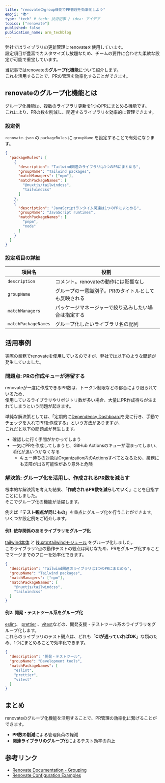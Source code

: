 ```yaml
---
title: "renovateのgroup機能でPR管理を効率化しよう"
emoji: "📚"
type: "tech" # tech: 技術記事 / idea: アイデア
topics: ["renovate"]
published: false
publication_name: arm_techblog
---
```


弊社ではライブラリの更新管理にrenovateを使用しています。  
設定項目が豊富でカスタマイズし放題なため、チームの要件に合わせた柔軟な設定が可能で重宝しています。

当記事ではrenovateの**グループ化機能**について紹介します。  
これを活用することで、PRの管理を効率化することができます。

## renovateのグループ化機能とは

グループ化機能は、複数のライブラリ更新を1つのPRにまとめる機能です。  
これにより、PRの数を削減し、関連するライブラリを効率的に管理できます。

### 設定例

`renovate.json` の `packageRules` に `groupName` を設定することで有効になります。

```json
{
  "packageRules": [
    {
      "description": "Tailwind関連のライブラリは1つのPRにまとめる",
      "groupName": "Tailwind packages",
      "matchManagers": ["npm"],
      "matchPackageNames": [
        "@nuxtjs/tailwindcss",
        "tailwindcss"
      ]
    },
    {
      "description": "JavaScriptランタイム関連は1つのPRにまとめる",
      "groupName": "JavaScript runtimes",
      "matchPackageNames": [
        "pnpm",
        "node"
      ]
    }
  ]
}
```

### 設定項目の詳細

| 項目名 | 役割 |
|--------|------|
| `description` | コメント。renovateの動作には影響なし |
| `groupName` | グループの一意識別子。PRのタイトルとしても反映される |
| `matchManagers` | パッケージマネージャーで絞り込みしたい場合は指定する |
| `matchPackageNames` | グループ化したいライブラリ名の配列 |

## 活用事例

実際の業務でrenovateを使用しているのですが、弊社では以下のような問題が発生していました。

### 問題点: **PRの作成キューが滞留する**

renovateが一度に作成できるPR数は、トークン制限などの都合により限られているため、  
使用しているライブラリやリポジトリ数が多い場合、大量にPR作成待ちが生まれてしまうという問題が起きます。

単純な解決策としては、「定期的に[Dependency Dashboard](https://docs.renovatebot.com/key-concepts/dashboard/)を見に行き、手動でチェックを入れてPRを作成する」という方法がありますが、  
これだと以下の問題点が発生します。

- 確認しに行く手間がかかってしまう
- 一気にPRを作成してしまうと、GitHub Actionsのキューが溜まってしまい、消化が追いつかなくなる
  - キュー待ちの対象はOrganization内のActionsすべてとなるため、業務にも支障が出る可能性があり意外と危険

### 解決策: **グループ化を活用し、作成されるPR数を減らす**

根本的な解決策を考えた結果、「**作成されるPR数を減らしていく**」ことを目指すことにしました。  
そこでグループ化の機能が活躍します。  

例えば「**テスト観点が同じもの**」を重点にグループ化を行うことができます。
いくつか設定例をご紹介します。

#### 例1. 依存関係のあるライブラリをグループ化

[tailwind本体](https://tailwindcss.com/) と [Nuxtのtailwindモジュール](https://tailwindcss.nuxtjs.org/) をグループ化しました。  
このライブラリ2点の動作テストの観点は同じなため、PRをグループ化することでマージまでのフローを効率化できます。

```json
{
  "description": "Tailwind関連のライブラリは1つのPRにまとめる",
  "groupName": "Tailwind packages",
  "matchManagers": ["npm"],
  "matchPackageNames": [
    "@nuxtjs/tailwindcss",
    "tailwindcss"
  ]
}
```

#### 例2. 開発・テストツール系をグループ化

[eslint](https://eslint.org/)、 [prettier](https://prettier.io/) 、[vitest](https://vitest.dev/)などの、開発支援・テストツール系のライブラリをグループ化します。  
これらのライブラリのテスト観点は、どれも「**CIが通っていればOK**」な類のため、1つにまとめることで効率化できます。

```json
{
  "description": "開発・テストツール",
  "groupName": "Development tools",
  "matchPackageNames": [
    "eslint",
    "prettier",
    "vitest"
  ]
}
```

## まとめ

renovateのグループ化機能を活用することで、PR管理の効率化に繋げることができます。

- **PR数の削減**による管理負荷の軽減
- **関連ライブラリのグループ化**によるテスト効率の向上

## 参考リンク

- [Renovate Documentation - Grouping](https://docs.renovatebot.com/configuration-options/#group)
- [Renovate Configuration Examples](https://docs.renovatebot.com/examples/)
